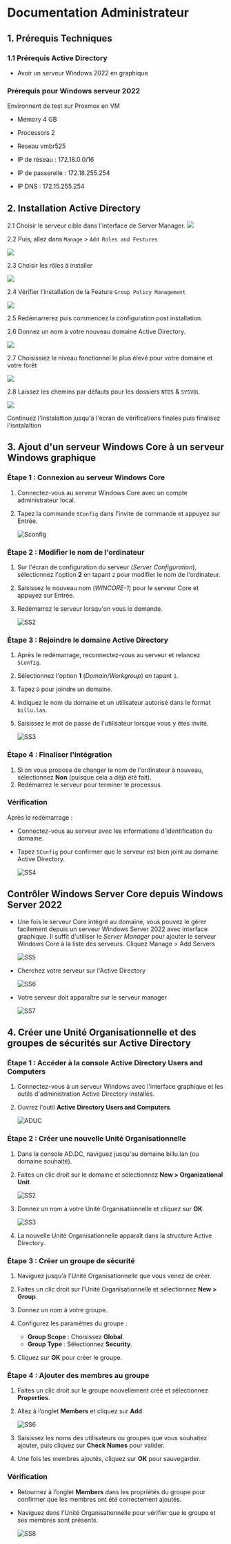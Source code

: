 
# Documentation Administrateur 

## 1. Prérequis Techniques 

### 1.1 Prérequis Active Directory 

- Avoir un serveur Windows 2022 en graphique

### Prérequis pour Windows serveur 2022

Environnent de test sur Proxmox en VM

* Memory      4 GB
    
* Processors  2 
    
* Reseau      vmbr525

* IP de réseau     : 172.18.0.0/16 
  
* IP de passerelle : 172.18.255.254 
  
* IP DNS           : 172.15.255.254 

## 2. Installation Active Directory

2.1 Choisir le serveur cible dans l'interface de Server Manager. 
![](../Ressources/S02/choix_du_serveur.png)

2.2 Puis, allez dans `Manage` > `Add Roles and Festures`

![](../Ressources/S02/Manage_add_roles.png)

2.3 Choisir les rôles à installer

![](../Ressources/S02/capture_install_adds_role.png)


2.4 Vérifier l’installation de la Feature `Group Policy Management`
   
![](../Ressources/S02/capture_install_adds_feature.png)
   
2.5 Redémarrerez puis commencez la configuration post installation. 
   
   
2.6 Donnez un nom à votre nouveau domaine Active Directory.

   ![](../Ressources/S02/Nommage_AD.DC.png)
   
2.7 Choisissiez le niveau fonctionnel le plus élevé pour votre domaine et votre forêt

   ![](../Ressources/S02/adds_config_niv_win.png)
   
2.8 Laissez les chemins par défauts pour les dossiers `NTDS` & `SYSVOL`

   ![](../Ressources/S02/adds_config_path.png)


   Continuez l'instalaltion jusqu'à l'écran de vérifications finales puis finalisez l'isntalaltion
   
   
   
## 3. Ajout d'un serveur Windows Core à un serveur Windows graphique

### Étape 1 : Connexion au serveur Windows Core
1. Connectez-vous au serveur Windows Core avec un compte administrateur local.
2. Tapez la commande `SConfig` dans l'invite de commande et appuyez sur Entrée.

    ![Sconfig](../Ressources/S02/S02_WinCORE01_Sconfig.png)
    
### Étape 2 : Modifier le nom de l'ordinateur

1. Sur l'écran de configuration du serveur (*Server Configuration*), sélectionnez l'option **2** en tapant `2` pour modifier le nom de l'ordinateur.

2. Saisissez le nouveau nom (*WINCORE-1*) pour le serveur Core et appuyez sur Entrée. 

3. Redémarrez le serveur lorsqu'on vous le demande.

    ![SS2](../Ressources/S02/WinCORE_computer_name.png)

### Étape 3 : Rejoindre le domaine Active Directory

1. Après le redémarrage, reconnectez-vous au serveur et relancez `SConfig`.
2. Sélectionnez l'option **1** (*Domain/Workgroup*) en tapant `1`.
3. Tapez `D` pour joindre un domaine.
4. Indiquez le nom du domaine et un utilisateur autorisé dans le format `billu.lan`.
5. Saisissez le mot de passe de l'utilisateur lorsque vous y êtes invité.

    ![SS3](../Ressources/S02/WinCORE_Change_Domain.png)

### Étape 4 : Finaliser l'intégration
1. Si on vous propose de changer le nom de l'ordinateur à nouveau, sélectionnez **Non** (puisque cela a déjà été fait).
2. Redémarrez le serveur pour terminer le processus.

### Vérification
Après le redémarrage :
- Connectez-vous au serveur avec les informations d'identification du domaine.
- Tapez `SConfig` pour confirmer que le serveur est bien joint au domaine Active Directory.

    ![SS4](../Ressources/S02/WinCORE_final.png)

## Contrôler Windows Server Core depuis Windows Server 2022

- Une fois le serveur Core intégré au domaine, vous pouvez le gérer facilement depuis un serveur Windows Server 2022 avec interface graphique. Il suffit d'utiliser le *Server Manager* pour ajouter le serveur Windows Core à la liste des serveurs. Cliquez Manage > Add Servers

    ![SS5](../Ressources/S02/WinCORE_Windows_server_manager.png) 

- Cherchez votre serveur sur l'Active Directory

    ![SS6](../Ressources/S02/WinCORE_windows_server_manager_add.png)
    
- Votre serveur doit apparaître sur le serveur manager

    ![SS7](../Ressources/S02/WinCORE_windows_server_manager_final.png)

## 4. Créer une Unité Organisationnelle et des groupes de sécurités sur Active Directory

### Étape 1 : Accéder à la console Active Directory Users and Computers
1. Connectez-vous à un serveur Windows avec l'interface graphique et les outils d'administration Active Directory installés.
2. Ouvrez l'outil **Active Directory Users and Computers**.

    ![ADUC](../Ressources/S02/OU_et_des_groupes_01.png)

### Étape 2 : Créer une nouvelle Unité Organisationnelle
1. Dans la console AD.DC, naviguez jusqu'au domaine billu.lan (ou domaine souhaité).
2. Faites un clic droit sur le domaine et sélectionnez **New > Organizational Unit**.

    ![SS2](../Ressources/S02/New_OU.png)

3. Donnez un nom à votre Unité Organisationnelle et cliquez sur **OK**.

    ![SS3](../Ressources/S02/Nommage_OU.png)

4. La nouvelle Unité Organisationnelle apparaît dans la structure Active Directory.

    

### Étape 3 : Créer un groupe de sécurité
1. Naviguez jusqu'à l'Unité Organisationnelle que vous venez de créer.
2. Faites un clic droit sur l'Unité Organisationnelle et sélectionnez **New > Group**.


3. Donnez un nom à votre groupe.
4. Configurez les paramètres du groupe :
   - **Group Scope** : Choisissez **Global**.
   - **Group Type** : Sélectionnez **Security**.
5. Cliquez sur **OK** pour créer le groupe.

    

### Étape 4 : Ajouter des membres au groupe
1. Faites un clic droit sur le groupe nouvellement créé et sélectionnez **Properties**.
2. Allez à l’onglet **Members** et cliquez sur **Add**.

    ![SS6](../Ressources/S02/New_group.png)

3. Saisissez les noms des utilisateurs ou groupes que vous souhaitez ajouter, puis cliquez sur **Check Names** pour valider.
4. Une fois les membres ajoutés, cliquez sur **OK** pour sauvegarder.


### Vérification
- Retournez à l’onglet **Members** dans les propriétés du groupe pour confirmer que les membres ont été correctement ajoutés.
- Naviguez dans l’Unité Organisationnelle pour vérifier que le groupe et ses membres sont présents.

    ![SS8](https://github.com/WildCodeSchool/TSSR-2409-JAUNE-P3-G1-BuildYourInfra-BillU/blob/243c5fa9a416d9110adabca05519b405bfa1b77b/Resources/s02/Capture%20d'%C3%A9cran%202024-12-12%20101900.png)


   

   
  

    



